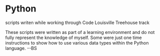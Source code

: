 # Python
scripts writen while working through Code Louisville Treehouse track

These scripts were written as part of a learning environment and do not fully represent the knowledge of myself. Some were just one time instructions to show how to use various data types within the Python language. --BS
